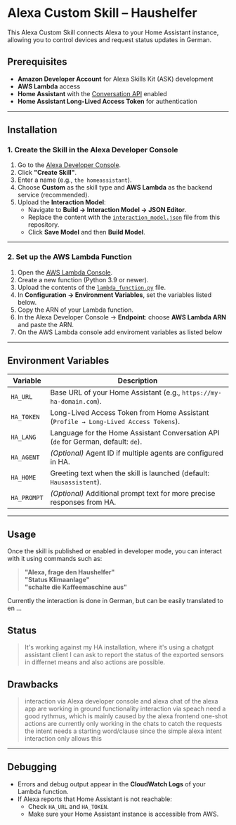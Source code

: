 # Alexa Custom Skill – Haushelfer

This Alexa Custom Skill connects Alexa to your Home Assistant instance, allowing you to control devices and request status updates in German.

## Prerequisites

- **Amazon Developer Account** for Alexa Skills Kit (ASK) development
- **AWS Lambda** access
- **Home Assistant** with the [Conversation API](https://www.home-assistant.io/integrations/conversation/) enabled
- **Home Assistant Long-Lived Access Token** for authentication

---

## Installation

### 1. Create the Skill in the Alexa Developer Console
1. Go to the [Alexa Developer Console](https://developer.amazon.com/alexa/console/ask).
2. Click **"Create Skill"**.
3. Enter a name (e.g., `the homeassistant`).
4. Choose **Custom** as the skill type and **AWS Lambda** as the backend service (recommended).
5. Upload the **Interaction Model**:
   - Navigate to **Build → Interaction Model → JSON Editor**.
   - Replace the content with the [`interaction_model.json`](interaction_model.json) file from this repository.
   - Click **Save Model** and then **Build Model**.

---

### 2. Set up the AWS Lambda Function
1. Open the [AWS Lambda Console](https://console.aws.amazon.com/lambda/).
2. Create a new function (Python 3.9 or newer).
3. Upload the contents of the [`lambda_function.py`](lambda_function.py) file.
4. In **Configuration → Environment Variables**, set the variables listed below.
5. Copy the ARN of your Lambda function.
6. In the Alexa Developer Console → **Endpoint**: choose **AWS Lambda ARN** and paste the ARN.
7. On the AWS Lambda console add enviroment variables as listed below 

---

## Environment Variables

| Variable   | Description |
|------------|-------------|
| `HA_URL`   | Base URL of your Home Assistant (e.g., `https://my-ha-domain.com`). |
| `HA_TOKEN` | Long-Lived Access Token from Home Assistant (`Profile → Long-Lived Access Tokens`). |
| `HA_LANG`  | Language for the Home Assistant Conversation API (`de` for German, default: `de`). |
| `HA_AGENT` | *(Optional)* Agent ID if multiple agents are configured in HA. |
| `HA_HOME`  | Greeting text when the skill is launched (default: `Hausassistent`). |
| `HA_PROMPT`| *(Optional)* Additional prompt text for more precise responses from HA. |

---

## Usage

Once the skill is published or enabled in developer mode, you can interact with it using commands such as:

> **"Alexa, frage den Haushelfer"**  
> **"Status Klimaanlage"**  
> **"schalte die Kaffeemaschine aus"**

Currently the interaction is done in German, but can be easily translated to en ...

## Status

> It's working against my HA installation, where it's using a chatgpt assistant client
> I can ask to report the status of the exported sensors in differnet means and also actions are possible.

## Drawbacks

> interaction via Alexa developer console and alexa chat of the alexa app are working in ground functionality
> interaction via speach need a good rythmus, which is mainly caused by the alexa frontend
> one-shot actions are currently only working in the chats
> to catch the requests the intent needs a starting word/clause since the simple alexa intent interaction only allows this
  
---

## Debugging

- Errors and debug output appear in the **CloudWatch Logs** of your Lambda function.
- If Alexa reports that Home Assistant is not reachable:
  - Check `HA_URL` and `HA_TOKEN`.
  - Make sure your Home Assistant instance is accessible from AWS.
